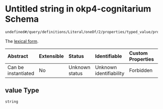 # Untitled string in okp4-cognitarium Schema

```txt
undefined#/query/definitions/Literal/oneOf/2/properties/typed_value/properties/value
```

The [lexical form](https://www.w3.org/TR/rdf11-concepts/#dfn-lexical-form).

| Abstract            | Extensible | Status         | Identifiable            | Custom Properties | Additional Properties | Access Restrictions | Defined In                                                                     |
| :------------------ | :--------- | :------------- | :---------------------- | :---------------- | :-------------------- | :------------------ | :----------------------------------------------------------------------------- |
| Can be instantiated | No         | Unknown status | Unknown identifiability | Forbidden         | Allowed               | none                | [okp4-cognitarium.json\*](schema/okp4-cognitarium.json "open original schema") |

## value Type

`string`
